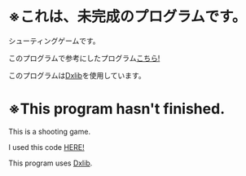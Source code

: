 # ※これは、未完成のプログラムです。


シューティングゲームです。


このプログラムで参考にしたプログラム[こちら!](https://Github.com/Ryoga-exe/My_New_DxLib_Template)


このプログラムは[Dxlib](https://dxlib.xsrv.jp)を使用しています。




# ※This program hasn't finished.


This is a shooting game.


I used this code [HERE!](https://Github.com/Ryoga-exe/My_New_DxLib_Template) 


This program uses [Dxlib](https://dxlib.xsrv.jp).
